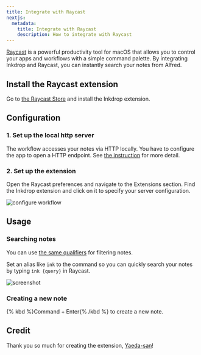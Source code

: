 ```yaml
---
title: Integrate with Raycast
nextjs:
  metadata:
    title: Integrate with Raycast
    description: How to integrate with Raycast
---
```


[Raycast](https://www.raycast.com/) is a powerful productivity tool for macOS that allows you to control your apps and workflows with a simple command palette.
By integrating Inkdrop and Raycast, you can instantly search your notes from Alfred.

## Install the Raycast extension

Go to [the Raycast Store](https://www.raycast.com/yaeda/inkdrop) and install the Inkdrop extension.

## Configuration

### 1. Set up the local http server

The workflow accesses your notes via HTTP locally.
You have to configure the app to open a HTTP endpoint.
See [the instruction](https://developers.inkdrop.app/guides/access-the-local-database#accessing-via-http-advanced) for more detail.

### 2. Set up the extension

Open the Raycast preferences and navigate to the Extensions section. Find the Inkdrop extension and click on it to specify your server configuration.

![configure workflow][configure-1]

## Usage

### Searching notes

You can use [the same qualifiers](https://docs.inkdrop.app/reference/search-and-filter-notes#filter-notes-with-special-qualifiers) for filtering notes.

Set an alias like `ink` to the command so you can quickly search your notes by typing `ink {query}` in Raycast.

![screenshot][search]

### Creating a new note

{% kbd %}Command + Enter{% /kbd %} to create a new note.

## Credit

Thank you so much for creating the extension, [Yaeda-san](https://www.raycast.com/yaeda)!

[configure-1]: /images/integrating-with-raycast_configuration.png 'Configure extension 01'
[search]: /images/integrating-with-raycast_search.png 'Search notes'
